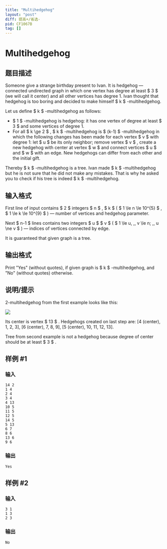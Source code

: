 ```yaml
---
title: "Multihedgehog"
layout: "post"
diff: 提高+/省选-
pid: CF1067B
tag: []
---
```


# Multihedgehog

## 题目描述

Someone give a strange birthday present to Ivan. It is hedgehog — connected undirected graph in which one vertex has degree at least $ 3 $ (we will call it center) and all other vertices has degree 1. Ivan thought that hedgehog is too boring and decided to make himself $ k $ -multihedgehog.

Let us define $ k $ -multihedgehog as follows:

- $ 1 $ -multihedgehog is hedgehog: it has one vertex of degree at least $ 3 $ and some vertices of degree 1.
- For all $ k \ge 2 $ , $ k $ -multihedgehog is $ (k-1) $ -multihedgehog in which the following changes has been made for each vertex $ v $ with degree 1: let $ u $ be its only neighbor; remove vertex $ v $ , create a new hedgehog with center at vertex $ w $ and connect vertices $ u $ and $ w $ with an edge. New hedgehogs can differ from each other and the initial gift.

Thereby $ k $ -multihedgehog is a tree. Ivan made $ k $ -multihedgehog but he is not sure that he did not make any mistakes. That is why he asked you to check if his tree is indeed $ k $ -multihedgehog.

## 输入格式

First line of input contains $ 2 $ integers $ n $ , $ k $ ( $ 1 \le n \le 10^{5} $ , $ 1 \le k \le 10^{9} $ ) — number of vertices and hedgehog parameter.

Next $ n-1 $ lines contains two integers $ u $ $ v $ ( $ 1 \le u, \,\, v \le n; \,\, u \ne v $ ) — indices of vertices connected by edge.

It is guaranteed that given graph is a tree.

## 输出格式

Print "Yes" (without quotes), if given graph is $ k $ -multihedgehog, and "No" (without quotes) otherwise.

## 说明/提示

2-multihedgehog from the first example looks like this:

![](https://cdn.luogu.com.cn/upload/vjudge_pic/CF1067B/fa74b226e7f972e84df3729441b7e1df84488eb4.png)

Its center is vertex $ 13 $ . Hedgehogs created on last step are: \[4 (center), 1, 2, 3\], \[6 (center), 7, 8, 9\], \[5 (center), 10, 11, 12, 13\].

Tree from second example is not a hedgehog because degree of center should be at least $ 3 $ .

## 样例 #1

### 输入

```
14 2
1 4
2 4
3 4
4 13
10 5
11 5
12 5
14 5
5 13
6 7
8 6
13 6
9 6

```

### 输出

```
Yes

```

## 样例 #2

### 输入

```
3 1
1 3
2 3

```

### 输出

```
No

```


